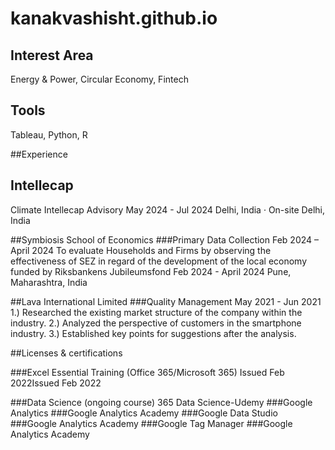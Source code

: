 # kanakvashisht.github.io
## Interest Area 
Energy & Power, Circular Economy, Fintech 
## Tools 
Tableau, Python, R

##Experience

## Intellecap 
Climate
Intellecap Advisory 
May 2024 - Jul 2024 
Delhi, India · On-site Delhi, India 

##Symbiosis School of Economics
###Primary Data Collection                                                                                                                Feb 2024 – April 2024
To evaluate Households and Firms by observing the effectiveness of SEZ in regard of the development of the local economy funded by Riksbankens Jubileumsfond
Feb 2024 - April 2024 
Pune, Maharashtra, India 

##Lava International Limited 
###Quality Management 
May 2021 - Jun 2021
1.) Researched the existing market structure of the company within the industry.
2.) Analyzed the perspective of customers in the smartphone industry.
3.) Established key points for suggestions after the analysis.

##Licenses & certifications

###Excel Essential Training (Office 365/Microsoft 365)
Issued Feb 2022Issued Feb 2022

###Data Science (ongoing course)
365 Data Science-Udemy
###Google Analytics
###Google Analytics Academy
###Google Data Studio
###Google Analytics Academy
###Google Tag Manager
###Google Analytics Academy


